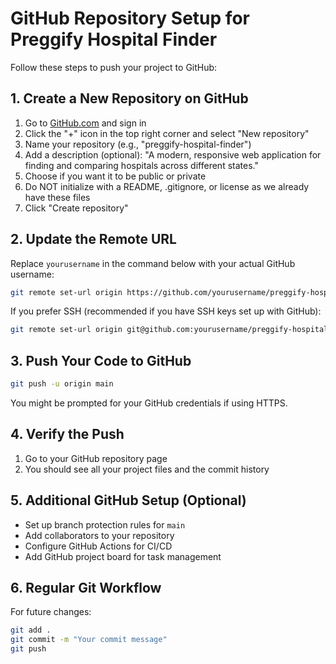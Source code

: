 # GitHub Repository Setup for Preggify Hospital Finder

Follow these steps to push your project to GitHub:

## 1. Create a New Repository on GitHub

1. Go to [GitHub.com](https://github.com) and sign in
2. Click the "+" icon in the top right corner and select "New repository"
3. Name your repository (e.g., "preggify-hospital-finder")
4. Add a description (optional): "A modern, responsive web application for finding and comparing hospitals across different states."
5. Choose if you want it to be public or private
6. Do NOT initialize with a README, .gitignore, or license as we already have these files
7. Click "Create repository"

## 2. Update the Remote URL

Replace `yourusername` in the command below with your actual GitHub username:

```bash
git remote set-url origin https://github.com/yourusername/preggify-hospital-finder.git
```

If you prefer SSH (recommended if you have SSH keys set up with GitHub):

```bash
git remote set-url origin git@github.com:yourusername/preggify-hospital-finder.git
```

## 3. Push Your Code to GitHub

```bash
git push -u origin main
```

You might be prompted for your GitHub credentials if using HTTPS.

## 4. Verify the Push

1. Go to your GitHub repository page
2. You should see all your project files and the commit history

## 5. Additional GitHub Setup (Optional)

- Set up branch protection rules for `main`
- Add collaborators to your repository
- Configure GitHub Actions for CI/CD
- Add GitHub project board for task management

## 6. Regular Git Workflow

For future changes:

```bash
git add .
git commit -m "Your commit message"
git push
```
